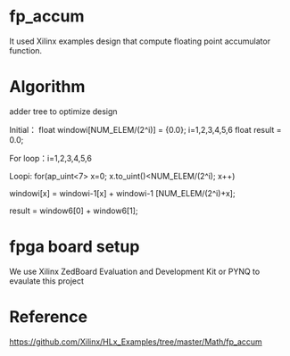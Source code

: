 # fp_accum

It used Xilinx examples design that compute floating point accumulator function.

# Algorithm 

adder tree to optimize design

Initial：
float windowi[NUM_ELEM/(2^i)] = {0.0}; i=1,2,3,4,5,6
float result = 0.0;

For loop：i=1,2,3,4,5,6

Loopi: for(ap_uint<7> x=0; x.to_uint()<NUM_ELEM/(2^i); x++)

windowi[x] = windowi-1[x] + windowi-1 [NUM_ELEM/(2^i)+x];


result = window6[0] + window6[1];


# fpga board setup
We use Xilinx ZedBoard Evaluation and Development Kit or PYNQ to evaulate this project

# Reference
https://github.com/Xilinx/HLx_Examples/tree/master/Math/fp_accum

